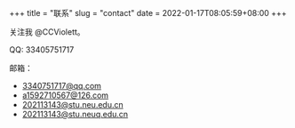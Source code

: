 +++
title = "联系"
slug = "contact"
date = 2022-01-17T08:05:59+08:00
+++

关注我 @CCViolett。

QQ: 33405751717

邮箱：
- 3340751717@qq.com
- a1592710567@126.com
- 202113143@stu.neu.edu.cn
- 202113143@stu.neuq.edu.cn